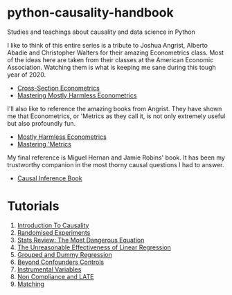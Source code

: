 # python-causality-handbook
Studies and teachings about causality and data science in Python

I like to think of this entire series is a tribute to Joshua Angrist, Alberto Abadie and Christopher Walters for their amazing Econometrics class. Most of the ideas here are taken from their classes at the American Economic Association. Watching them is what is keeping me sane during this tough year of 2020.
* [Cross-Section Econometrics](https://www.aeaweb.org/conference/cont-ed/2017-webcasts)
* [Mastering Mostly Harmless Econometrics](https://www.aeaweb.org/conference/cont-ed/2020-webcasts)

I'll also like to reference the amazing books from Angrist. They have shown me that Econometrics, or 'Metrics as they call it, is not only extremely useful but also profoundly fun.

* [Mostly Harmless Econometrics](https://www.mostlyharmlesseconometrics.com/)
* [Mastering 'Metrics](https://www.masteringmetrics.com/)

My final reference is Miguel Hernan and Jamie Robins' book. It has been my trustworthy companion in the most thorny causal questions I had to answer.

* [Causal Inference Book](https://www.hsph.harvard.edu/miguel-hernan/causal-inference-book/)

# Tutorials
1. [Introduction To Causality](https://github.com/matheusfacure/python-causality-handbook/blob/master/1-Introduction-To-Causality.ipynb)
2. [Randomised Experiments](https://github.com/matheusfacure/python-causality-handbook/blob/master/2-Randomised-Experiments.ipynb)
3. [Stats Review: The Most Dangerous Equation](https://github.com/matheusfacure/python-causality-handbook/blob/master/3-Stats-Review-The-Most-Dangerous-Equation.ipynb)
4. [The Unreasonable Effectiveness of Linear Regression](https://github.com/matheusfacure/python-causality-handbook/blob/master/4-The-Unreasonable-Effectiveness-of-Linear-Regression.ipynb)
5. [Grouped and Dummy Regression](https://github.com/matheusfacure/python-causality-handbook/blob/master/5-Grouped-and-Dummy-Regression.ipynb)
6. [Beyond Confounders Controls](https://github.com/matheusfacure/python-causality-handbook/blob/master/6-Beyond-Confounders-Controls.ipynb)
7. [Instrumental Variables](https://github.com/matheusfacure/python-causality-handbook/blob/master/7-Instrumental-Variables.ipynb)
8. [Non Compliance and LATE](https://github.com/matheusfacure/python-causality-handbook/blob/master/8-Non-Compliance-and-LATE.ipynb)
9. [Matching](https://github.com/matheusfacure/python-causality-handbook/blob/master/9-Matching.ipynb)
